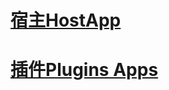 
# [宿主HostApp](https://github.com/ProZoom/ProZoom)

# [插件Plugins Apps](https://github.com/ProZoom/ProZoomPlugin)
